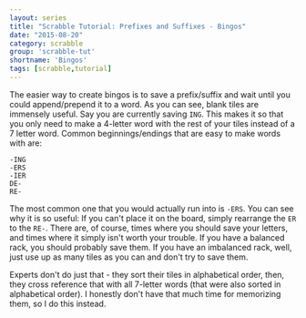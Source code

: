 ```yaml
---
layout: series
title: "Scrabble Tutorial: Prefixes and Suffixes - Bingos"
date: "2015-08-20"
category: scrabble
group: 'scrabble-tut'
shortname: 'Bingos'
tags: [scrabble,tutorial]
---
```


The easier way to create bingos is to save a prefix/suffix and wait until you
could append/prepend it to a word. As you can see, blank tiles are immensely
useful. Say you are currently saving `ING`. This makes it so that you only need
to make a 4-letter word with the rest of your tiles instead of a 7 letter word.
Common beginnings/endings that are easy to make words with are:

```
-ING
-ERS
-IER
DE-
RE-
```

The most common one that you would actually run into is `-ERS`. You can see why
it is so useful: If you can't place it on the board, simply rearrange the `ER`
to the `RE-`. There are, of course, times where you should save your letters,
and times where it simply isn't worth your trouble. If you have a balanced
rack, you should probably save them. If you have an imbalanced rack, well,
just use up as many tiles as you can and don't try to save them.

Experts don't do just that - they sort their tiles in alphabetical order, then,
they cross reference that with all 7-letter words (that were also sorted in
alphabetical order). I honestly don't have that much time for memorizing them,
so I do this instead.
